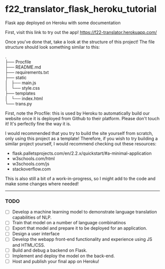 # f22_translator_flask_heroku_tutorial
Flask app deployed on Heroku with some documentation


First, visit this link to try out the app! 
https://f22-translator.herokuapp.com/

Once you've done that, take a look at the structure of this project!
The file structure should look something similar to this:

.<br/>
├── Procfile<br/>
├── README.md<br/>
├── requirements.txt<br/>
├── static<br/>
│   ├── main.js<br/>
│   └── style.css<br/>
├── templates<br/>
│   └── index.html<br/>
└── trans.py<br/>


First, note the Procfile: this is used by Heroku to automatically build our website once it is deployed from Github to their platform. Please don't touch it! It's perfectly fine the way it is.

I would recommended that you try to build the site yourself from scratch, only using this project as a template! Therefore, if you wish to try building a similar project yourself, I would recommend checking out these resources:
- flask.palletsprojects.com/en/2.2.x/quickstart/#a-minimal-application
- w3schools.com/html
- w3schools.com/js
- stackoverflow.com

This is also still a bit of a work-in-progress, so I might add to the code and make some changes where needed!

---

### TODO
- [ ] Develop a machine learning model to demonstrate language translation capabilities of NLP.
- [ ] Train that model on a number of language combinatinos
- [ ] Export that model and prepare it to be deployed for an application.
- [ ] Design a user interface
- [ ] Develop the webapp front-end functionality and experience using JS and HTML/CSS.
- [ ] Build and debug a backend on Flask.
- [ ] Implement and deploy the model on the back-end.
- [ ] Host and publish your final app on Heroku!
